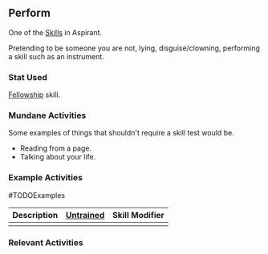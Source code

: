 ## Perform
One of the [Skills](Skills) in Aspirant. 

Pretending to be someone you are not, lying, disguise/clowning, performing a skill such as an instrument. 

### Stat Used
[Fellowship](Stats#Fellowship) skill.

### Mundane Activities
Some examples of things that shouldn't require a skill test would be.
* Reading from a page.
* Talking about your life.

### Example Activities
#TODOExamples 

| Description | [Untrained](Skills#Untrained) | Skill Modifier |
| ----------- | ----------------------------- | -------------- |
|             |                               |                |

### Relevant Activities
